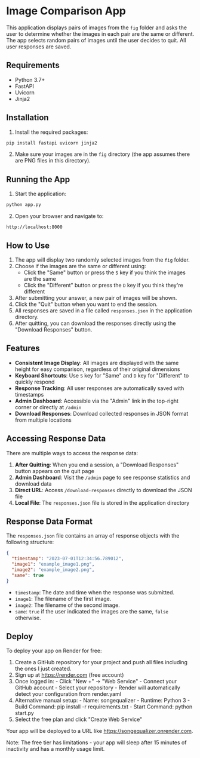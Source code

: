 # Image Comparison App

This application displays pairs of images from the `fig` folder and asks the user to determine whether the images in each pair are the same or different. The app selects random pairs of images until the user decides to quit. All user responses are saved.

## Requirements

- Python 3.7+
- FastAPI
- Uvicorn
- Jinja2

## Installation

1. Install the required packages:

```bash
pip install fastapi uvicorn jinja2
```

2. Make sure your images are in the `fig` directory (the app assumes there are PNG files in this directory).

## Running the App

1. Start the application:

```bash
python app.py
```

2. Open your browser and navigate to:

```
http://localhost:8000
```

## How to Use

1. The app will display two randomly selected images from the `fig` folder.
2. Choose if the images are the same or different using:
   - Click the "Same" button or press the `S` key if you think the images are the same
   - Click the "Different" button or press the `D` key if you think they're different
3. After submitting your answer, a new pair of images will be shown.
4. Click the "Quit" button when you want to end the session.
5. All responses are saved in a file called `responses.json` in the application directory.
6. After quitting, you can download the responses directly using the "Download Responses" button.

## Features

- **Consistent Image Display**: All images are displayed with the same height for easy comparison, regardless of their original dimensions
- **Keyboard Shortcuts**: Use `S` key for "Same" and `D` key for "Different" to quickly respond
- **Response Tracking**: All user responses are automatically saved with timestamps
- **Admin Dashboard**: Accessible via the "Admin" link in the top-right corner or directly at `/admin`
- **Download Responses**: Download collected responses in JSON format from multiple locations

## Accessing Response Data

There are multiple ways to access the response data:

1. **After Quitting**: When you end a session, a "Download Responses" button appears on the quit page
2. **Admin Dashboard**: Visit the `/admin` page to see response statistics and download data
3. **Direct URL**: Access `/download-responses` directly to download the JSON file
4. **Local File**: The `responses.json` file is stored in the application directory

## Response Data Format

The `responses.json` file contains an array of response objects with the following structure:

```json
{
  "timestamp": "2023-07-01T12:34:56.789012",
  "image1": "example_image1.png",
  "image2": "example_image2.png",
  "same": true
}
```

- `timestamp`: The date and time when the response was submitted.
- `image1`: The filename of the first image.
- `image2`: The filename of the second image.
- `same`: `true` if the user indicated the images are the same, `false` otherwise.


## Deploy
To deploy your app on Render for free:

  1. Create a GitHub repository for your project and push all files including the ones I just
  created.
  2. Sign up at https://render.com (free account)
  3. Once logged in:
    - Click "New +" → "Web Service"
    - Connect your GitHub account
    - Select your repository
    - Render will automatically detect your configuration from render.yaml
  4. Alternative manual setup:
    - Name: songequalizer
    - Runtime: Python 3
    - Build Command: pip install -r requirements.txt
    - Start Command: python start.py
  5. Select the free plan and click "Create Web Service"

  Your app will be deployed to a URL like https://songequalizer.onrender.com.

  Note: The free tier has limitations - your app will sleep after 15 minutes of inactivity and
   has a monthly usage limit.